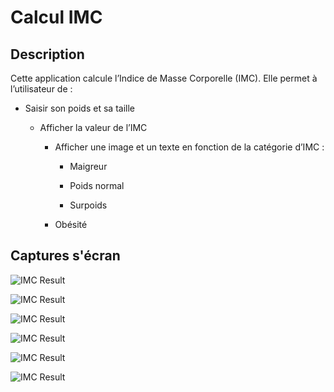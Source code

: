# Calcul IMC

## Description
Cette application calcule l’Indice de Masse Corporelle (IMC).
Elle permet à l’utilisateur de :

  - Saisir son poids et sa taille

    - Afficher la valeur de l’IMC

      - Afficher une image et un texte en fonction de la catégorie d’IMC :

         * Maigreur

         * Poids normal

        * Surpoids

       * Obésité



## Captures s'écran

![IMC Result](app/Captures/1.png)

![IMC Result](app/Captures/2.png)

![IMC Result](app/Captures/3.png)

![IMC Result](app/Captures/4.png)

![IMC Result](app/Captures/5.png)

![IMC Result](app/Captures/2.png)
